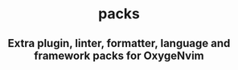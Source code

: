 <h1 align="center">packs</h1>
<h2 align="center">Extra plugin, linter, formatter, language and framework packs for OxygeNvim</h1>
